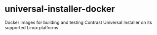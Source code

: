 # universal-installer-docker

Docker images for building and testing Contrast Universal Installer on its
supported Linux platforms
